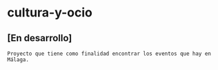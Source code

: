 # cultura-y-ocio

## [En desarrollo]
```
Proyecto que tiene como finalidad encontrar los eventos que hay en Málaga.
